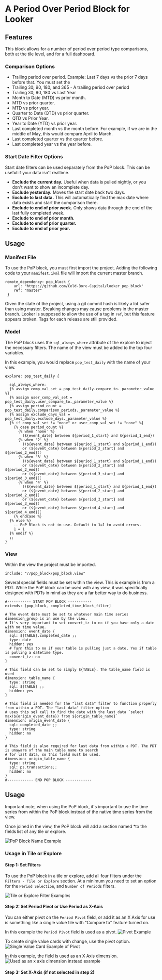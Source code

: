 # A Period Over Period Block for Looker

## Features
This block allows for a number of period over period type comparisons, both at the tile level, and for a full dashboard.

### Comparison Options
* Trailing period over period. Example: Last 7 days vs the prior 7 days before that. You must set the
* Trailing 30, 90, 180, and 365 - A trailing period over period
* Trailing 30, 90, 180 vs Last Year
* Month to Date (MTD) vs prior month.
* MTD vs prior quarter.
* MTD vs prior year.
* Quarter to Date (QTD) vs prior quarter.
* QTD vs Prior Year.
* Year to Date (YTD) vs prior year.
* Last completed month vs the month before. For example, if we are in the middle of May, this would compare April to March.
* Last completed quarter vs the quarter before.
* Last completed year vs the year before.



### Start Date Filter Options
Start date filters can be used separately from the PoP block. This can be useful if your data isn't realtime.
* **Exclude the current day.** Useful when data is pulled nightly, or you don't want to show an incomplete day.
* **Exclude yesterday.** Moves the start date back two days.
* **Exclude to last data.** This will automatically find the max date where data exists and start the comparison there.
* **Exclude to end of prior week.** Only shows data through the end of the last fully completed week.
* **Exclude to end of prior month.**
* **Exclude to end of prior quarter.**
* **Exclude to end of prior year.**


## Usage

### Manifest File
To use the PoP block, you must first import the project. Adding the following code to your `manifest.ikml` file will import the current master branch.

    remote_dependency: pop_block {
        url: "https://github.com/Cold-Bore-Capital/looker_pop_block"
        ref: "master"
     }
Given the state of the project, using a git commit hash is likely a lot safer than using master. Breaking changes may cause problems in the master branch. Looker is supposed to allow the use of a tag in `ref`, but this feature appears broken. Tags for each release are still provided.

### Model
The PoP block uses the `sql_always_where` attribute of the explore to inject the necessary filters. The name of the view must be added to the top four variables.

In this example, you would replace `pop_test_daily` with the name of your view.

    explore: pop_test_daily {

      sql_always_where:
      {% assign comp_val_set = pop_test_daily.compare_to._parameter_value %}
      {% assign user_comp_val_set = pop_test_daily.user_compare_to._parameter_value %}
      {% assign period_count = pop_test_daily.comparison_periods._parameter_value %}
      {% assign exclude_days_val = pop_test_daily.exclude_days._parameter_value %}
      {% if comp_val_set != "none" or user_comp_val_set != "none" %}
        {% case period_count %}
          {% when 'none' %}
            (${event_date} between ${period_1_start} and ${period_1_end})
          {% when '2' %}
            ((${event_date} between ${period_1_start} and ${period_1_end})
            or (${event_date} between ${period_2_start} and ${period_2_end}))
          {% when '3' %}
            ((${event_date} between ${period_1_start} and ${period_1_end})
            or (${event_date} between ${period_2_start} and ${period_2_end})
            or (${event_date} between ${period_3_start} and ${period_3_end}))
          {% when '4' %}
            ((${event_date} between ${period_1_start} and ${period_1_end})
            or (${event_date} between ${period_2_start} and ${period_2_end})
            or (${event_date} between ${period_3_start} and ${period_3_end})
            or (${event_date} between ${period_4_start} and ${period_4_end}))
        {% endcase %}
      {% else %}
        -- PoP Block is not in use. Default to 1=1 to avoid errors.
        1 = 1
      {% endif %}
      ;;
    }

### View

Within the view the project must be imported.

    include: "//pop_block/pop_block.view"

Several special fields must be set within the view. This is example is from a PDT. While the PoP block can be used with any view, it was specifically designed with PDTs in mind as they are a far better way to do business.

    #----------- START POP BLOCK -----------
    extends: [pop_block, completed_time_block_filter]

    # The event date must be set to whatever main time series dimension_group is in use by the view.
    # It's very important to set convert_tz to no if you have only a date with no time value.
    dimension: event_date {
      sql: ${TABLE}.completed_date ;;
      type: date
      hidden: yes
      # Turn this to no if your table is pulling just a date. Yes if table is pulling a datetime type.
      convert_tz: no
    }

    # This field can be set to simply ${TABLE}. The table_name field is used
    dimension: table_name {
      type: string
      sql: ${TABLE} ;;
      hidden: yes
    }

    # This field is needed for the "last data" filter to function properly from within a PDT. The "last data" filter option
    # uses this sql call to find the date with the last data `select max(${origin_event_date}) from ${origin_table_name}`
    dimension: origin_event_date {
      sql: completed_date ;;
      type: string
      hidden: no
    }

    # This field is also required for last data from within a PDT. The PDT is unaware of the main table name to search
    # for last data, so this field must be used.
    dimension: origin_table_name {
      type: string
      sql: ps.transactions;;
      hidden: no
    }
    #------------ END POP BLOCK ------------

## Usage

Important note, when using the PoP block, it's important to use the time series from within the PoP block instead of the native time series from the view.

Once joined in the view, the PoP block will add a section named *to the fields list of any tile or explore.

![PoP Block Name Example](docs/period_over_period_block_name_example.png)

### Usage in Tile or Explore

#### Step 1: Set Filters
To use the PoP block in a tile or explore, add all four filters under the `Filters - Tile or Explore` section. At a minimum you need to set an option for the `Period Selection`, and `Number of Periods` filters.

![Tile or Explore Filter Examples](docs/tile_or_explore_filters.png)

#### Step 2: Set Period Pivot or Use Period as X-Axis

You can either pivot on the `Period Pivot` field, or add it as an X Axis for use is something like a single value tile with "Compare to" feature turned on.

In this example the `Period Pivot` field is used as a pivot. 
![Pivot Example](docs/pivot_example.png)

To create single value cards with change, use the pivot option. 
![Single Value Card Example of Pivot](docs/single_value_card_example.png)

In this example, the field is used as an X Axis dimension. 
![Used as an x axis dimension instead example](!docs/pivot_used_as_x_axis.png)

#### Step 3: Set X-Axis (if not selected in step 2)


